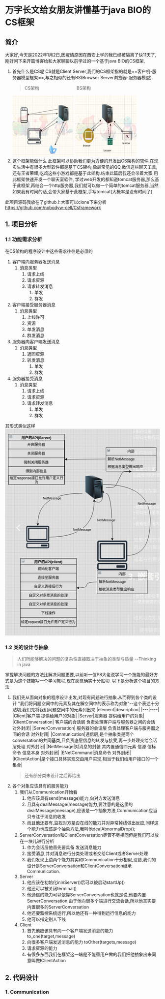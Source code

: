 # 万字长文给女朋友讲懂基于java BIO的CS框架

## 简介
大家好,今天是2022年1月2日,因疫情原因在西安上学的我已经被隔离了快11天了,刚好闲下来开篇博客给和大家聊聊以前学过的一个基于java BIO的CS框架,

1. 首先什么是CS呢
   CS就是Client Server,我们的CS框架指的就是==客户机-服务器模型框架==,与之相似的还有BS(Browser Server浏览器-服务器模型).
   > CS架构   &nbsp; &nbsp; &nbsp; &nbsp; &nbsp; &nbsp; &nbsp; &nbsp;  &nbsp; &nbsp; &nbsp; &nbsp; &nbsp; &nbsp; &nbsp;  BS架构
   <img src="./pic/2022-01-02-15-27-33.png" width=200 height=200>
   <img src="./pic/2022-01-02-15-31-34.png" width=200 height=200>
2. 这个框架能做什么
   此框架可以协助我们更为方便的开发出CS架构的软件,在现实生活中有很多大型软件都是基于CS架构,像最常见的QQ,微信这些聊天工具,还有王者荣耀,吃鸡这些小游戏都是基于此架构.结束此篇后我还会带着大家,用此框架快速开发一个聊天室软件,
   学过web开发的都知道tomcat服务器,那么基于此框架,再结合一个http服务器,我们就可以做一个简单的tomcat服务器,当然如果我有时间的话,会带大家基于此框架,手写tomcat(大概率是没有时间了).

此项目源码我放在了github上大家可以clone下来分析 https://github.com/nobodyw-cell/Csframework

## 1. 项目分析

### 1.1 功能需求分析

在CS架构的程序设计中这些需求往往是必须的
1. 客户端向服务器发送消息
   1. 消息类型
      1. 请求上线
      2. 请求资源
      3. 请求转发消息
         1. 单发
         2. 群发
2. 客户端接受服务器消息
   1. 消息类型
      1. 上线许可
      2. 资源
      3. 单发消息
      4. 群发消息
3. 服务器向客户端发送消息
   1. 消息类型
      1. 返回资源
      2. 转发消息
         1. 单发
         2. 群发
4. 服务器接受消息
   1. 消息类型
      1. 请求上线
      2. 请求资源
      3. 请求转发消息
         1. 单发
         2. 群发

其形式类似这样
![](./pic/2022-01-04-16-18-47.png)

### 1.2 类的设计与抽象
> 人们所能够解决的问题的复杂性直接取决于抽象的类型与质量 --Thinking in java


掌握解决问题的方法比解决问题更要,以前听一位P8大佬说学习一个技能的最好方式是为这个技能写一个学习教程,现在感觉确实十分贴切.
以下是分析这个项目的方法
1. 我们先从面向对象的程序设计出发,对现有问题进行抽象.从而得到各个类的设计
   "我们将问题空间中的元素及其在解空间中的表示称为对象"--这个表述十分贴切,我们先将我们问题空间中的元素列出来
   |element|description|
   |---|----|
   |Client|客户端 提供给用户的对象|
   |Server|服务器 提供给用户的对象|
   |ClientConversation| 客户端的会话层 负责处理客户端与服务器之间的会话 对外封闭|
   |ServerConversation| 服务器的会话层 负责处理客户端与服务器之间的会话 对外封闭|
   |Communication|通信层,是个抽象类是两个conversation的共同基类,只负责底层信息的转发与接受,再一步处理交给会话层处理 对外封闭| 
   |NetMessage|对消息的封装 其内置通信四元素 信源 信标 命令 信息本身 对外封闭|
   |ENetCommand|消息命令 对外封闭|
   |IClientAction|是个接口具体实现交由用户实现,相当于我们给用户接口的一个集合|
   > 还有部分类未设计之后再给出
2. 各个对象应该具有的服务能力
   1. 我们从Communication开始看
      1. 他应该具有send(message)能力,向对方发送消息
      2. 且具有dealMessage(message)能力,要注意的是这里的dealMessage(message),应该是一个抽象方法,Communication应当只专注于消息的收发
      3. 而且他还要有,监视对方是否在线的能力并对异常掉线做出反应,同样这个能力也应该是个抽象方法,我叫他dealAbnormalDrop();
   2. ServerConversation和ClientConversation尽管不尽相同但是我们可以放在一块儿进行分析
      1. 作为会话层他首先要具备 发送消息能力
      2. 接受消息,并对消息进行分类处理或者交给Client或者Server处理
      3. 我们发现上边两个能力其实和Communication十分相似,没错,我们的设计是ServerConversation和ClientConversation继承Communication.
   3. Server
      1. 他应该在初始化ininServer()后可以被启动startUp()
      2. 他还可以被关闭terminal()
      3. 他通信的能力可以依靠ServerConversation也就是说,他要内置ServerConversation,由于他向很多个端进行交流会话,所以他其实要内置很多的ServerConversation
      4. 他还要监控系统运行,所以他还有一种得到运行信息的能力
      5. 他可以指定别人下线
   4. Client
      1. 首先他应该具有向一个客户端发送消息的能力 to_one(target,message)
      2. 向很多客户端发送消息的能力 toOther(targets,message)
      3. 请求资源的能力
      4. 有很多东西我们在框架这一端是不能替用户做的我们把他抽象出来同意叫做IClientAction
## 2. 代码设计
### 1. Communication
